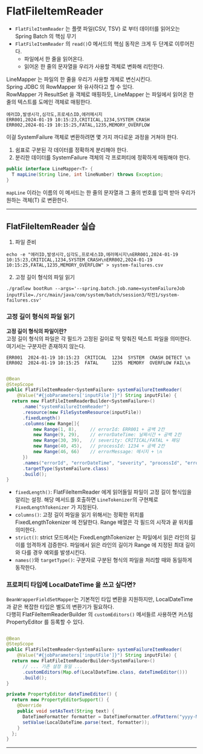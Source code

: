 # FlatFileItemReader

- `FlatFileItemReader` 는 플랫 파일(CSV, TSV) 로 부터 데이터를 읽어오는 Spring Batch 의 핵심 무기
- `FlatFileItemReader` 의 `read()`0 메서드의 핵심 동작은 크게 두 단계로 이루어진다.
  - 파일에서 한 줄을 읽어온다.
  - 읽어온 한 줄의 문자열을 우리가 사용할 객체로 변화해 리턴한다.

LineMapper 는 파일의 한 줄을 우리가 사용할 개체로 변신시킨다.  
Spring JDBC 의 RowMapper 와 유사하다고 할 수 있다.  
RowMapper 가 ResultSet 을 객체로 매핑하듯, LineMapper 는 파일에서 읽어온 한 줄의 텍스트를 도메인 객체로 매핑한다.

```text
에러ID,발생시각,심각도,프로세스ID,에러메시지
ERR001,2024-01-19 10:15:23,CRITICAL,1234,SYSTEM_CRASH
ERR002,2024-01-19 10:15:25,FATAL,1235,MEMORY_OVERFLOW
```

이걸 SystemFailure 객체로 변환하려면 몇 가지 까다로운 과정을 거쳐야 한다.

1. 쉼표로 구분된 각 데이터를 정확하게 분리해야 한다.
2. 분리한 데이터를 SystemFailure 객체의 각 프로퍼티에 정확하게 매핑해야 한다.

```java
public interface LineMapper<T> {
  T mapLine(String line, int lineNumber) throws Exception;
}
```

`mapLine` 이라는 이름의 이 메서드는 한 줄의 문자열과 그 줄의 번호를 입력 받아 우리가 원하는 객체(T) 로 변환한다.

---

## FlatFileItemReader 실습

1. 파일 준비

```shell
echo -e "에러ID,발생시각,심각도,프로세스ID,에러메시지\nERR001,2024-01-19 10:15:23,CRITICAL,1234,SYSTEM_CRASH\nERR002,2024-01-19 10:15:25,FATAL,1235,MEMORY_OVERFLOW" > system-failures.csv
```

2. 고정 길이 형식의 파일 읽기

```shell
./gradlew bootRun --args='--spring.batch.job.name=systemFailureJob inputFile=./src/main/java/com/system/batch/session3/작전1/system-failures.csv'
```

### 고정 길이 형식의 파일 읽기

**고정 길이 형식의 파일이란?**  
고정 길이 형식의 파일은 각 필드가 고정된 길이로 딱 맞춰진 텍스트 파일을 의미한다.  
여기서는 구분자란 존재하지 않는다.

```text
ERR001  2024-01-19 10:15:23  CRITICAL  1234  SYSTEM  CRASH DETECT \n
ERR002  2024-01-19 10:15:25  FATAL     1235  MEMORY  OVERFLOW FAIL\n
```

```java

@Bean
@StepScope
public FlatFileItemReader<SystemFailure> systemFailureItemReader(
    @Value("#{jobParameters['inputFile']}") String inputFile) {
  return new FlatFileItemReaderBuilder<SystemFailure>()
      .name("systemFailureItemReader")
      .resource(new FileSystemResource(inputFile))
      .fixedLength()
      .columns(new Range[]{
          new Range(1, 8),     // errorId: ERR001 + 공백 2칸
          new Range(9, 29),    // errorDateTime: 날짜시간 + 공백 2칸
          new Range(30, 39),   // severity: CRITICAL/FATAL + 패딩
          new Range(40, 45),   // processId: 1234 + 공백 2칸
          new Range(46, 66)    // errorMessage: 메시지 + \n
      })
      .names("errorId", "errorDateTime", "severity", "processId", "errorMessage")
      .targetType(SystemFailure.class)
      .build();
}
```

- `fixedLength()`: FlatFileItemReader 에게 읽어들일 파일이 고정 길이 형식임을 알리는 설정. 해당 메서드를 호출하면 `LineTokenizer`의 구현체로
  `FixedLengthTokenizer` 가 지정된다.
- `columns()`: 고정 길이 파일을 읽기 위해서는 정확한 위치를 FixedLengthTokenizer 에 전달한다. Range 배열은 각 필드의 시작과 끝 위치를 의미한다.
- `strict()`: strict 모드에서는 FixedLengthTokenizer 는 파일에서 읽은 라인의 길이를 엄격하게 검증한다. 파일에서 읽은 라인의 길이가 Range 에 지정된 최대 길이와 다를 경우
  예외를 발생시킨다.
- `names()`와 `targetType()`: 구분자로 구분된 형식의 파일을 처리할 때와 동일하게 동작한다.

### 프로퍼티 타입에 LocalDateTime 을 쓰고 싶다면?

`BeanWrapperFieldSetMapper`는 기본적인 타입 변환을 지원하지만, LocalDateTime 과 같은 복잡한 타입은 별도의 변환기가 필요하다.  
다행히 FlatFileItemReaderBuilder 의 `customEditors()` 메서들르 사용하면 커스텀 PropertyEditor 를 등록할 수 있다.

```java

@Bean
@StepScope
public FlatFileItemReader<SystemFailure> systemFailureItemReader(
    @Value("#{jobParameters['inputFile']}") String inputFile) {
  return new FlatFileItemReaderBuilder<SystemFailure>()
      // ... 기존 설정 동일 ...
      .customEditors(Map.of(LocalDateTime.class, dateTimeEditor()))
      .build();
}

private PropertyEditor dateTimeEditor() {
  return new PropertyEditorSupport() {
    @Override
    public void setAsText(String text) {
      DateTimeFormatter formatter = DateTimeFormatter.ofPattern("yyyy-MM-dd HH:mm:ss");
      setValue(LocalDateTime.parse(text, formatter));
    }
  };
}

```

---

